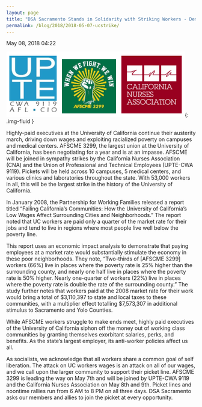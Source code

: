 ```yaml
---
layout: page
title: "DSA Sacramento Stands in Solidarity with Striking Workers - Democratic Socialists of America, Sacramento"
permalink: /blog/2018/2018-05-07-ucstrike/
---
```

May 08, 2018 04:22

![](/assets/images/sacramentodsa_pages_266_attachments_original_1525754233_Screenshot_2018-05-07_at_9.36.15_PM.png){: .img-fluid }

Highly-paid executives at the University of California continue their austerity march, driving down wages and exploiting racialized poverty on campuses and medical centers. AFSCME 3299, the largest union at the University of California, has been negotiating for a year and is at an impasse. AFSCME will be joined in sympathy strikes by the California Nurses Association (CNA) and the Union of Professional and Technical Employees (UPTE-CWA 9119). Pickets will be held across 10 campuses, 5 medical centers, and various clinics and laboratories throughout the state. With 53,000 workers in all, this will be the largest strike in the history of the University of California.

In January 2008, the Partnership for Working Families released a report titled “Failing California’s Communities: How the University of California’s Low Wages Affect Surrounding Cities and Neighborhoods.” The report noted that UC workers are paid only a quarter of the market rate for their jobs and tend to live in regions where most people live well below the poverty line.

This report uses an economic impact analysis to demonstrate that paying employees at a market rate would substantially stimulate the economy in these poor neighborhoods. They note, “Two-thirds of [AFSCME 3299] workers (66%) live in places where the poverty rate is 25% higher than the surrounding county, and nearly one half live in places where the poverty rate is 50% higher. Nearly one-quarter of workers (22%) live in places where the poverty rate is double the rate of the surrounding county.” The study further notes that workers paid at the 2008 market rate for their work would bring a total of $3,110,397 to state and local taxes to these communities, with a multiplier effect totalling $7,573,307 in additional stimulus to Sacramento and Yolo Counties.

While AFSCME workers struggle to make ends meet, highly paid executives of the University of California siphon off the money out of working class communities by granting themselves exorbitant salaries, perks, and benefits. As the state’s largest employer, its anti-worker policies affect us all.

As socialists, we acknowledge that all workers share a common goal of self liberation. The attack on UC workers wages is an attack on all of our wages, and we call upon the larger community to support their picket line. AFSCME 3299 is leading the way on May 7th and will be joined by UPTE-CWA 9119 and the California Nurses Association on May 8th and 9th. Picket lines and noontime rallies run from 6 AM to 8 PM on all three days. DSA Sacramento asks our members and allies to join the picket at every opportunity.
